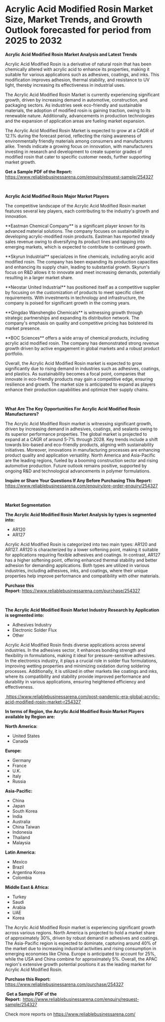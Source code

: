 <p><h1>Acrylic Acid Modified Rosin Market Size, Market Trends, and Growth Outlook forecasted for period from 2025 to 2032</h1></p><p><strong>Acrylic Acid Modified Rosin Market Analysis and Latest Trends</strong></p>
<p><p>Acrylic Acid Modified Rosin is a derivative of natural rosin that has been chemically altered with acrylic acid to enhance its properties, making it suitable for various applications such as adhesives, coatings, and inks. This modification improves adhesion, thermal stability, and resistance to UV light, thereby increasing its effectiveness in industrial uses.</p><p>The Acrylic Acid Modified Rosin Market is currently experiencing significant growth, driven by increasing demand in automotive, construction, and packaging sectors. As industries seek eco-friendly and sustainable materials, the adoption of modified rosin is gaining traction, owing to its renewable nature. Additionally, advancements in production technologies and the expansion of application areas are fueling market expansion.</p><p>The Acrylic Acid Modified Rosin Market is expected to grow at a CAGR of 12.1% during the forecast period, reflecting the rising awareness of environmentally friendly materials among consumers and manufacturers alike. Trends indicate a growing focus on innovation, with manufacturers investing in research and development to create superior grades of modified rosin that cater to specific customer needs, further supporting market growth.</p></p>
<p><strong>Get a Sample PDF of the Report:&nbsp;</strong> <a href="https://www.reliablebusinessarena.com/enquiry/request-sample/254327?utm_campaign=2209&utm_medium=2&utm_source=Github&utm_content=ia&utm_term=30032025&utm_id=acrylic-acid-modified-rosin">https://www.reliablebusinessarena.com/enquiry/request-sample/254327</a></p>
<p>&nbsp;</p>
<p><strong>Acrylic Acid Modified Rosin Major Market Players</strong></p>
<p><p>The competitive landscape of the Acrylic Acid Modified Rosin market features several key players, each contributing to the industry's growth and innovation. </p><p>**Eastman Chemical Company** is a significant player known for its advanced material solutions. The company focuses on sustainability in developing acrylic-modified rosin products. Eastman has reported steady sales revenue owing to diversifying its product lines and tapping into emerging markets, which is expected to contribute to continued growth.</p><p>**Skyrun Industrial** specializes in fine chemicals, including acrylic acid modified rosin. The company has been expanding its production capacities and enhancing its supply chain, leading to substantial growth. Skyrun's focus on R&D allows it to innovate and meet increasing demands, potentially resulting in a larger market share.</p><p>**Neostar United Industrial** has positioned itself as a competitive supplier by focusing on the customization of products to meet specific client requirements. With investments in technology and infrastructure, the company is poised for significant growth in the coming years.</p><p>**Qingdao Wanshengbo Chemicals** is witnessing growth through strategic partnerships and expanding its distribution network. The company's emphasis on quality and competitive pricing has bolstered its market presence.</p><p>**BOC Sciences** offers a wide array of chemical products, including acrylic acid modified rosin. The company has demonstrated strong revenue growth driven by active engagement in global markets and a robust product portfolio.</p><p>Overall, the Acrylic Acid Modified Rosin market is expected to grow significantly due to rising demand in industries such as adhesives, coatings, and plastics. As sustainability becomes a focal point, companies that innovate in eco-friendly products may gain a competitive edge, ensuring resilience and growth. The market size is anticipated to expand as players enhance their production capabilities and optimize their supply chains.</p></p>
<p>&nbsp;</p>
<p><strong>What Are The Key Opportunities For Acrylic Acid Modified Rosin Manufacturers?</strong></p>
<p><p>The Acrylic Acid Modified Rosin market is witnessing significant growth, driven by increasing demand in adhesives, coatings, and sealants owing to its superior performance properties. The global market is projected to expand at a CAGR of around 5-7% through 2028. Key trends include a shift towards bio-based and eco-friendly products, aligning with sustainability initiatives. Moreover, innovations in manufacturing processes are enhancing product quality and application versatility. North America and Asia-Pacific are the leading regions, fueled by a booming construction sector and rising automotive production. Future outlook remains positive, supported by ongoing R&D and technological advancements in polymer formulations.</p></p>
<p><strong>Inquire or Share Your Questions If Any Before Purchasing This Report:</strong> <a href="https://www.reliablebusinessarena.com/enquiry/pre-order-enquiry/254327?utm_campaign=2209&utm_medium=2&utm_source=Github&utm_content=ia&utm_term=30032025&utm_id=acrylic-acid-modified-rosin">https://www.reliablebusinessarena.com/enquiry/pre-order-enquiry/254327</a></p>
<p>&nbsp;</p>
<p><strong>Market Segmentation</strong></p>
<p><strong>The Acrylic Acid Modified Rosin Market Analysis by types is segmented into:</strong></p>
<p><ul><li>AR120</li><li>AR127</li></ul></p>
<p><p>Acrylic Acid Modified Rosin is categorized into two main types: AR120 and AR127. AR120 is characterized by a lower softening point, making it suitable for applications requiring flexible adhesives and coatings. In contrast, AR127 has a higher softening point, offering enhanced thermal stability and better adhesion for demanding applications. Both types are utilized in various industries, including adhesives, inks, and coatings, where their unique properties help improve performance and compatibility with other materials.</p></p>
<p><strong>Purchase this Report:&nbsp;</strong><a href="https://www.reliablebusinessarena.com/purchase/254327?utm_campaign=2209&utm_medium=2&utm_source=Github&utm_content=ia&utm_term=30032025&utm_id=acrylic-acid-modified-rosin">https://www.reliablebusinessarena.com/purchase/254327</a></p>
<p>&nbsp;</p>
<p><strong>The Acrylic Acid Modified Rosin Market Industry Research by Application is segmented into:</strong></p>
<p><ul><li>Adhesives Industry</li><li>Electronic Solder Flux</li><li>Other</li></ul></p>
<p><p>Acrylic Acid Modified Rosin finds diverse applications across several industries. In the adhesives sector, it enhances bonding strength and flexibility in formulations, making it ideal for pressure-sensitive adhesives. In the electronics industry, it plays a crucial role in solder flux formulations, improving wetting properties and minimizing oxidation during soldering processes. Additionally, it is utilized in other markets like coatings and inks, where its compatibility and stability provide improved performance and durability in various applications, ensuring heightened efficiency and effectiveness.</p></p>
<p><a href="https://www.reliablebusinessarena.com/post-pandemic-era-global-acrylic-acid-modified-rosin-market-r254327?utm_campaign=2209&utm_medium=2&utm_source=Github&utm_content=ia&utm_term=30032025&utm_id=acrylic-acid-modified-rosin">&nbsp;https://www.reliablebusinessarena.com/post-pandemic-era-global-acrylic-acid-modified-rosin-market-r254327</a></p>
<p><strong>In terms of Region, the Acrylic Acid Modified Rosin Market Players available by Region are:</strong></p>
<p>
    <p> <strong> North America: </strong>
        <ul>
            <li>United States</li>
            <li>Canada</li>
        </ul>
        </p> 
    <p> <strong> Europe: </strong>
        <ul>
            <li>Germany</li>
            <li>France</li>
            <li>U.K.</li>
            <li>Italy</li>
            <li>Russia</li>
        </ul>
        </p> 
    <p> <strong> Asia-Pacific: </strong>
        <ul>
            <li>China</li>
            <li>Japan</li>
            <li>South Korea</li>
            <li>India</li>
            <li>Australia</li>
            <li>China Taiwan</li>
            <li>Indonesia</li>
            <li>Thailand</li>
            <li>Malaysia</li>
        </ul>
        </p> 
    <p> <strong> Latin America: </strong>
        <ul>
            <li>Mexico</li>
            <li>Brazil</li>
            <li>Argentina Korea</li>
            <li>Colombia</li>
        </ul>
        </p> 
    <p> <strong> Middle East & Africa: </strong>
        <ul>
            <li>Turkey</li>
            <li>Saudi</li>
            <li>Arabia</li>
            <li>UAE</li>
            <li>Korea</li>
        </ul>
    </p>
    </p>
<p><p>The Acrylic Acid Modified Rosin market is experiencing significant growth across various regions. North America is projected to hold a market share of approximately 30%, driven by robust demand in adhesives and coatings. The Asia-Pacific region is expected to dominate, capturing around 40% of the market due to increasing industrial activities and rising consumption in emerging economies like China. Europe is anticipated to account for 25%, while the USA and China combine for approximately 5%. Overall, the APAC region's extensive growth potential positions it as the leading market for Acrylic Acid Modified Rosin.</p></p>
<p><strong>Purchase this Report: </strong><a href="https://www.reliablebusinessarena.com/purchase/254327?utm_campaign=2209&utm_medium=2&utm_source=Github&utm_content=ia&utm_term=30032025&utm_id=acrylic-acid-modified-rosin">https://www.reliablebusinessarena.com/purchase/254327</a></p>
<p>&nbsp;<strong>Get a Sample PDF of the Report:&nbsp;&nbsp;</strong><a href="https://www.reliablebusinessarena.com/enquiry/request-sample/254327?utm_campaign=2209&utm_medium=2&utm_source=Github&utm_content=ia&utm_term=30032025&utm_id=acrylic-acid-modified-rosin">https://www.reliablebusinessarena.com/enquiry/request-sample/254327</a></p>
<p><strong></strong></p>
<p>Check more reports on <a href="https://www.reliablebusinessarena.com/?utm_campaign=2209&utm_medium=2&utm_source=Github&utm_content=ia&utm_term=30032025&utm_id=acrylic-acid-modified-rosin">https://www.reliablebusinessarena.com/</a></p>